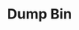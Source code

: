 ---
ee_id: '4304'
site: '1'
type: '2'
long_id: 2016-117 Dump Bin
url: 2016-117-dump-bin
title: Dump Bin
year: '2016'
medium: Palay Display Industries folding dump table, various DVDs
commission:
add_credit:
dims:
pitch:
ps:
live_url:
related: "[4173] [2014-121-room-for-squares] 2014-121 Room for Squares"
youtube:
imgs: dump-bin-2016-017-full-2-database-ih.jpg,dump-bin-2016-017-detail-1-database-ih.jpg
subheading:
year2: '2016'
download:
add_credits:
related_code:
layout: things-i-made
---